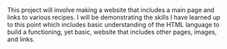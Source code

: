 This project will involve making a website that includes a main page and links to various recipes.
I will be demonstrating the skills I have learned up to this point which includes basic understanding
of the HTML language to build a functioning, yet basic, website that includes other pages, images, and
links.